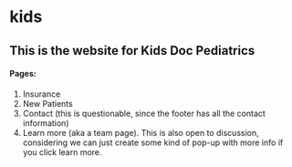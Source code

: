 kids
====

## This is the website for Kids Doc Pediatrics

#### Pages:
1. Insurance
2. New Patients
3. Contact (this is questionable, since the footer has all the contact information)
4. Learn more (aka a team page). This is also open to discussion, considering we can just create some kind of pop-up with more info if you click learn more.